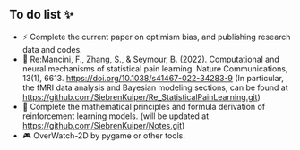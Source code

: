 ## To do list ✨

- ⚡ Complete the current paper on optimism bias, and publishing research data and codes.
- 🔭 Re:Mancini, F., Zhang, S., & Seymour, B. (2022). Computational and neural mechanisms of statistical pain learning. Nature Communications, 13(1), 6613. https://doi.org/10.1038/s41467-022-34283-9  (In particular, the fMRI data analysis and Bayesian modeling sections, can be found at https://github.com/SiebrenKuiper/Re_StatisticalPainLearning.git)
- 🌱 Complete the mathematical principles and formula derivation of reinforcement learning models. (will be updated at https://github.com/SiebrenKuiper/Notes.git)
- 🎮 OverWatch-2D by pygame or other tools.
